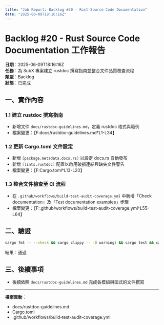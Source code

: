 ```yaml
---
title: "Job Report: Backlog #20 - Rust Source Code Documentation"
date: "2025-06-09T18:16:16Z"
---
```


# Backlog #20 - Rust Source Code Documentation 工作報告

**日期**：2025-06-09T18:16:16Z  
**任務**：為 SubX 專案建立 rustdoc 撰寫指南並整合文件品質檢查流程  
**類型**：Backlog  
**狀態**：已完成

## 一、實作內容

### 1.1 建立 rustdoc 撰寫指南
- 新增文件 `docs/rustdoc-guidelines.md`，定義 rustdoc 格式與範例  
- 檔案變更：【F:docs/rustdoc-guidelines.md†L1-L34】

### 1.2 更新 Cargo.toml 文件設定
- 新增 `[package.metadata.docs.rs]` 以設定 docs.rs 自動發布  
- 新增 `[lints.rustdoc]` 配置以啟用破損連結與缺失文件警告  
- 檔案變更：【F:Cargo.toml†L13-L20】

### 1.3 整合文件檢查至 CI 流程
- 在 `.github/workflows/build-test-audit-coverage.yml` 中新增「Check documentation」及「Test documentation examples」步驟  
- 檔案變更：【F:.github/workflows/build-test-audit-coverage.yml†L55-L64】

## 二、驗證

```bash
cargo fmt -- --check && cargo clippy -- -D warnings && cargo test && cargo test --doc
```
結果：通過

## 三、後續事項

- 後續依照 `docs/rustdoc-guidelines.md` 完成各模組與函式的文件撰寫
---
**檔案異動**：
- docs/rustdoc-guidelines.md
- Cargo.toml
- .github/workflows/build-test-audit-coverage.yml
